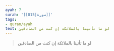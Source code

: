 ```yaml
---
ayah: 7
surah: '[[015|سورة]]'
tags:
- quran/ayah
text: لو ما تأتينا بالملائكة إن كنت من الصادقين
---
```

> لو ما تأتينا بالملائكة إن كنت من الصادقين
